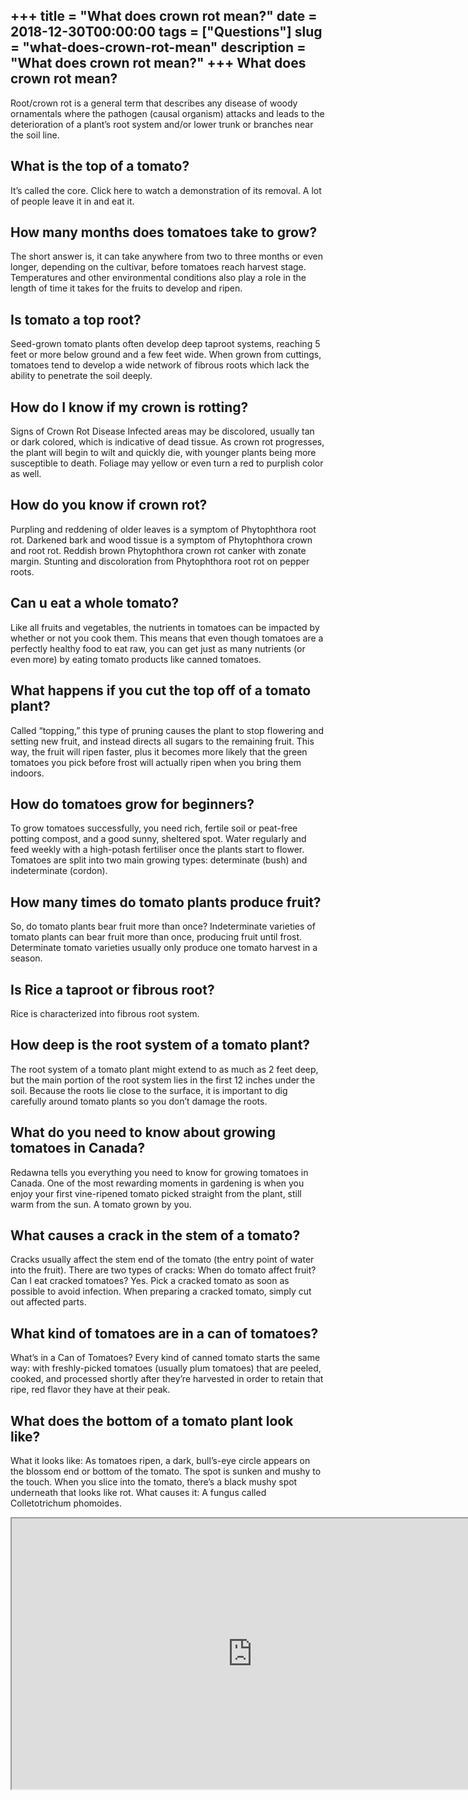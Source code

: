 +++
title = "What does crown rot mean?"
date = 2018-12-30T00:00:00
tags = ["Questions"]
slug = "what-does-crown-rot-mean"
description = "What does crown rot mean?"
+++
What does crown rot mean?
-------------------------

Root/crown rot is a general term that describes any disease of woody ornamentals where the pathogen (causal organism) attacks and leads to the deterioration of a plant’s root system and/or lower trunk or branches near the soil line.

What is the top of a tomato?
----------------------------

It’s called the core. Click here to watch a demonstration of its removal. A lot of people leave it in and eat it.

How many months does tomatoes take to grow?
-------------------------------------------

The short answer is, it can take anywhere from two to three months or even longer, depending on the cultivar, before tomatoes reach harvest stage. Temperatures and other environmental conditions also play a role in the length of time it takes for the fruits to develop and ripen.

Is tomato a top root?
---------------------

Seed-grown tomato plants often develop deep taproot systems, reaching 5 feet or more below ground and a few feet wide. When grown from cuttings, tomatoes tend to develop a wide network of fibrous roots which lack the ability to penetrate the soil deeply.

How do I know if my crown is rotting?
-------------------------------------

Signs of Crown Rot Disease Infected areas may be discolored, usually tan or dark colored, which is indicative of dead tissue. As crown rot progresses, the plant will begin to wilt and quickly die, with younger plants being more susceptible to death. Foliage may yellow or even turn a red to purplish color as well.

How do you know if crown rot?
-----------------------------

Purpling and reddening of older leaves is a symptom of Phytophthora root rot. Darkened bark and wood tissue is a symptom of Phytophthora crown and root rot. Reddish brown Phytophthora crown rot canker with zonate margin. Stunting and discoloration from Phytophthora root rot on pepper roots.

Can u eat a whole tomato?
-------------------------

Like all fruits and vegetables, the nutrients in tomatoes can be impacted by whether or not you cook them. This means that even though tomatoes are a perfectly healthy food to eat raw, you can get just as many nutrients (or even more) by eating tomato products like canned tomatoes.

What happens if you cut the top off of a tomato plant?
------------------------------------------------------

Called “topping,” this type of pruning causes the plant to stop flowering and setting new fruit, and instead directs all sugars to the remaining fruit. This way, the fruit will ripen faster, plus it becomes more likely that the green tomatoes you pick before frost will actually ripen when you bring them indoors.

How do tomatoes grow for beginners?
-----------------------------------

To grow tomatoes successfully, you need rich, fertile soil or peat-free potting compost, and a good sunny, sheltered spot. Water regularly and feed weekly with a high-potash fertiliser once the plants start to flower. Tomatoes are split into two main growing types: determinate (bush) and indeterminate (cordon).

How many times do tomato plants produce fruit?
----------------------------------------------

So, do tomato plants bear fruit more than once? Indeterminate varieties of tomato plants can bear fruit more than once, producing fruit until frost. Determinate tomato varieties usually only produce one tomato harvest in a season.

Is Rice a taproot or fibrous root?
----------------------------------

Rice is characterized into fibrous root system.

How deep is the root system of a tomato plant?
----------------------------------------------

The root system of a tomato plant might extend to as much as 2 feet deep, but the main portion of the root system lies in the first 12 inches under the soil. Because the roots lie close to the surface, it is important to dig carefully around tomato plants so you don’t damage the roots.

What do you need to know about growing tomatoes in Canada?
----------------------------------------------------------

Redawna tells you everything you need to know for growing tomatoes in Canada. One of the most rewarding moments in gardening is when you enjoy your first vine-ripened tomato picked straight from the plant, still warm from the sun. A tomato grown by you.

What causes a crack in the stem of a tomato?
--------------------------------------------

Cracks usually affect the stem end of the tomato (the entry point of water into the fruit). There are two types of cracks: When do tomato affect fruit? Can I eat cracked tomatoes? Yes. Pick a cracked tomato as soon as possible to avoid infection. When preparing a cracked tomato, simply cut out affected parts.

What kind of tomatoes are in a can of tomatoes?
-----------------------------------------------

What’s in a Can of Tomatoes? Every kind of canned tomato starts the same way: with freshly-picked tomatoes (usually plum tomatoes) that are peeled, cooked, and processed shortly after they’re harvested in order to retain that ripe, red flavor they have at their peak.

What does the bottom of a tomato plant look like?
-------------------------------------------------

What it looks like: As tomatoes ripen, a dark, bull’s-eye circle appears on the blossom end or bottom of the tomato. The spot is sunken and mushy to the touch. When you slice into the tomato, there’s a black mushy spot underneath that looks like rot. What causes it: A fungus called Colletotrichum phomoides.

<iframe allow="accelerometer; autoplay; clipboard-write; encrypted-media; gyroscope; picture-in-picture" allowfullscreen="" class="__youtube_prefs__  epyt-is-override  no-lazyload" data-no-lazy="1" data-origheight="433" data-origwidth="770" data-skipgform_ajax_framebjll="" height="433" id="_ytid_94920" loading="lazy" src="https://www.youtube.com/embed/9JTsQMB8H7M?enablejsapi=1&autoplay=0&cc_load_policy=0&cc_lang_pref=&iv_load_policy=1&loop=0&modestbranding=0&rel=1&fs=1&playsinline=0&autohide=2&theme=dark&color=red&controls=1&" title="YouTube player" width="770"></iframe>